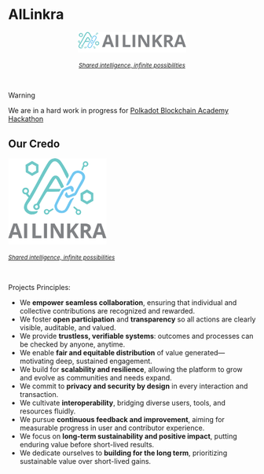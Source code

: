 # AILinkra

<div align="center">
  <a href="https://ailinkra.net">
     <img src="logos/ailinkra_logo_h.svg" alt="AILinkra" width="220" />
     <p><cite><small>Shared intelligence, infinite possibilities </small></cite></p>
  </a>
</div>
<br>

>[!WARNING]
> We are in a hard work in progress for [Polkadot Blockchain Academy Hackathon](https://polkadot.academy) <br>

## Our Credo

<div align="left">
  <a href="https://ailinkra.net">
    <img src="logos/ailinkra_logo_v.svg" alt="AILinkra" width="200" />
    <p><cite><small>Shared intelligence, infinite possibilities </small></cite></p>
  </a>
</div>
<br>

Projects Principles:

- We **empower seamless collaboration**, ensuring that individual and collective contributions are recognized and rewarded.
- We foster **open participation** and **transparency** so all actions are clearly visible, auditable, and valued.
- We provide **trustless, verifiable systems**: outcomes and processes can be checked by anyone, anytime.
- We enable **fair and equitable distribution** of value generated—motivating deep, sustained engagement.
- We build for **scalability and resilience**, allowing the platform to grow and evolve as communities and needs expand.
- We commit to **privacy and security by design** in every interaction and transaction.
- We cultivate **interoperability**, bridging diverse users, tools, and resources fluidly.
- We pursue **continuous feedback and improvement**, aiming for measurable progress in user and contributor experience.
- We focus on **long-term sustainability and positive impact**, putting enduring value before short-lived results.
- We dedicate ourselves to **building for the long term**, prioritizing sustainable value over short-lived gains.
